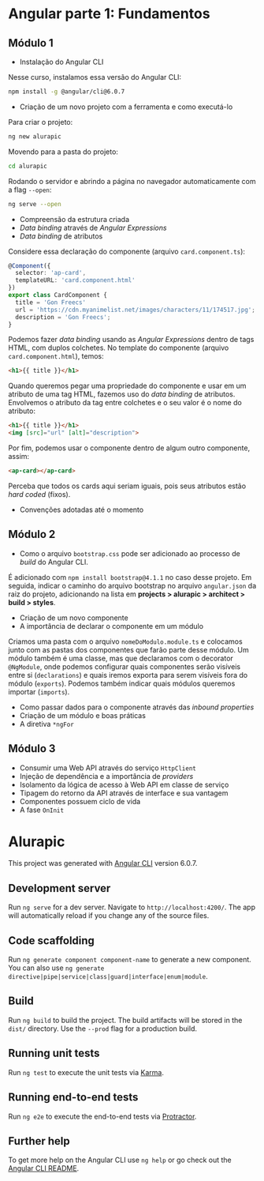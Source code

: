 # Angular parte 1: Fundamentos

## Módulo 1

- Instalação do Angular CLI

Nesse curso, instalamos essa versão do Angular CLI:

```bash
npm install -g @angular/cli@6.0.7
```

- Criação de um novo projeto com a ferramenta e como executá-lo

Para criar o projeto:

```bash
ng new alurapic
```

Movendo para a pasta do projeto:

```bash
cd alurapic
```

Rodando o servidor e abrindo a página no navegador automaticamente com a flag `--open`:

```bash
ng serve --open 
```

- Compreensão da estrutura criada
- *Data binding* através de *Angular Expressions*
- *Data binding* de atributos

Considere essa declaração do componente (arquivo `card.component.ts`):

```ts
@Component({
  selector: 'ap-card',
  templateURL: 'card.component.html'
})
export class CardComponent {
  title = 'Gon Freecs'
  url = 'https://cdn.myanimelist.net/images/characters/11/174517.jpg';
  description = 'Gon Freecs';
}
```

Podemos fazer *data binding* usando as *Angular Expressions* dentro de tags HTML, com duplos colchetes. No template do componente (arquivo `card.component.html`), temos:

```html
<h1>{{ title }}</h1>
```

Quando queremos pegar uma propriedade do componente e usar em um atributo de uma tag HTML, fazemos uso do *data binding* de atributos. Envolvemos o atributo da tag entre colchetes e o seu valor é o nome do atributo:

```html
<h1>{{ title }}</h1>
<img [src]="url" [alt]="description">
```

Por fim, podemos usar o componente dentro de algum outro componente, assim:

```html
<ap-card></ap-card>
```

Perceba que todos os cards aqui seriam iguais, pois seus atributos estão *hard coded* (fixos).

- Convenções adotadas até o momento

## Módulo 2

- Como o arquivo `bootstrap.css` pode ser adicionado ao processo de *build* do Angular CLI.

É adicionado com `npm install bootstrap@4.1.1` no caso desse projeto. Em seguida, indicar o caminho do arquivo bootstrap no arquivo `angular.json` da raiz do projeto, adicionando na lista em **projects > alurapic > architect > build > styles**.

- Criação de um novo componente
- A importância de declarar o componente em um módulo

Criamos uma pasta com o arquivo `nomeDoModulo.module.ts` e colocamos junto com as pastas dos componentes que farão parte desse módulo. Um módulo também é uma classe, mas que declaramos com o decorator `@NgModule`, onde podemos configurar quais componentes serão visíveis entre si (`declarations`) e quais iremos exporta para serem visíveis fora do módulo (`exports`). Podemos também indicar quais módulos queremos importar (`imports`).

- Como passar dados para o componente através das *inbound properties*
- Criação de um módulo e boas práticas
- A diretiva `*ngFor`

## Módulo 3

- Consumir uma Web API através do serviço `HttpClient`
- Injeção de dependência e a importância de *providers*
- Isolamento da lógica de acesso à Web API em classe de serviço
- Tipagem do retorno da API através de interface e sua vantagem
- Componentes possuem ciclo de vida
- A fase `OnInit`

# Alurapic

This project was generated with [Angular CLI](https://github.com/angular/angular-cli) version 6.0.7.

## Development server

Run `ng serve` for a dev server. Navigate to `http://localhost:4200/`. The app will automatically reload if you change any of the source files.

## Code scaffolding

Run `ng generate component component-name` to generate a new component. You can also use `ng generate directive|pipe|service|class|guard|interface|enum|module`.

## Build

Run `ng build` to build the project. The build artifacts will be stored in the `dist/` directory. Use the `--prod` flag for a production build.

## Running unit tests

Run `ng test` to execute the unit tests via [Karma](https://karma-runner.github.io).

## Running end-to-end tests

Run `ng e2e` to execute the end-to-end tests via [Protractor](http://www.protractortest.org/).

## Further help

To get more help on the Angular CLI use `ng help` or go check out the [Angular CLI README](https://github.com/angular/angular-cli/blob/master/README.md).

